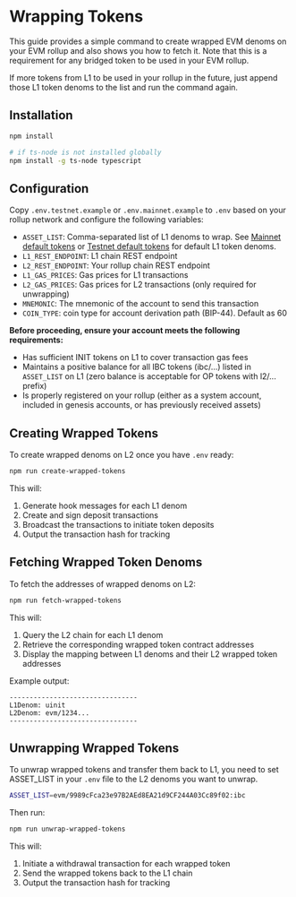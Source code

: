 # Wrapping Tokens

This guide provides a simple command to create wrapped EVM denoms on your EVM rollup and also shows you how to fetch it. Note that this is a requirement for any bridged token to be used in your EVM rollup.

If more tokens from L1 to be used in your rollup in the future, just append those L1 token denoms to the list and run the command again.

## Installation

```bash
npm install

# if ts-node is not installed globally
npm install -g ts-node typescript
```

## Configuration

Copy `.env.testnet.example` or `.env.mainnet.example` to `.env` based on your rollup network and configure the following variables:

- `ASSET_LIST`: Comma-separated list of L1 denoms to wrap. See [Mainnet default tokens](./mainnet-default-tokens.md) or [Testnet default tokens](./testnet-default-tokens.md) for default L1 token denoms.
- `L1_REST_ENDPOINT`: L1 chain REST endpoint
- `L2_REST_ENDPOINT`: Your rollup chain REST endpoint
- `L1_GAS_PRICES`: Gas prices for L1 transactions
- `L2_GAS_PRICES`: Gas prices for L2 transactions (only required for unwrapping)
- `MNEMONIC`: The mnemonic of the account to send this transaction
- `COIN_TYPE`: coin type for account derivation path (BIP-44). Default as 60

**Before proceeding, ensure your account meets the following requirements:**

- Has sufficient INIT tokens on L1 to cover transaction gas fees
- Maintains a positive balance for all IBC tokens (ibc/...) listed in `ASSET_LIST` on L1 (zero balance is acceptable for OP tokens with l2/... prefix)
- Is properly registered on your rollup (either as a system account, included in genesis accounts, or has previously received assets)

## Creating Wrapped Tokens

To create wrapped denoms on L2 once you have `.env` ready:

```bash
npm run create-wrapped-tokens
```

This will:

1. Generate hook messages for each L1 denom
2. Create and sign deposit transactions
3. Broadcast the transactions to initiate token deposits
4. Output the transaction hash for tracking

## Fetching Wrapped Token Denoms

To fetch the addresses of wrapped denoms on L2:

```bash
npm run fetch-wrapped-tokens
```

This will:

1. Query the L2 chain for each L1 denom
2. Retrieve the corresponding wrapped token contract addresses
3. Display the mapping between L1 denoms and their L2 wrapped token addresses

Example output:

```shell
--------------------------------
L1Denom: uinit
L2Denom: evm/1234...
--------------------------------
```

## Unwrapping Wrapped Tokens

To unwrap wrapped tokens and transfer them back to L1, you need to set ASSET_LIST in your `.env` file to the L2 denoms you want to unwrap. 

```bash
ASSET_LIST=evm/9989cFca23e97B2AEd8EA21d9CF244A03Cc89f02:ibc
```

Then run:

```bash
npm run unwrap-wrapped-tokens
```

This will:
1. Initiate a withdrawal transaction for each wrapped token
2. Send the wrapped tokens back to the L1 chain
3. Output the transaction hash for tracking
